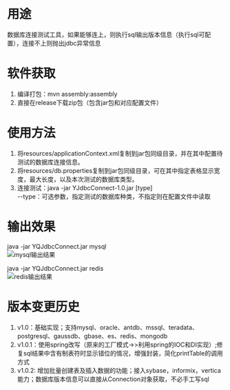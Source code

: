 # 用途
数据库连接测试工具，如果能够连上，则执行sql输出版本信息（执行sql可配置），连接不上则抛出jdbc异常信息
# 软件获取
1. 编译打包：mvn assembly:assembly
2. 直接在release下载zip包（包含jar包和对应配置文件）
# 使用方法
1. 将resources/applicationContext.xml复制到jar包同级目录，并在其中配置待测试的数据库连接信息。
2. 将resources/db.properties复制到jar包同级目录，可在其中指定表格显示宽度，最大长度，以及本次测试的数据库类型。
3. 连接测试：java -jar YJdbcConnect-1.0.jar [type]  
--type：可选参数，指定测试的数据库种类，不指定则在配置文件中读取  
# 输出效果
java -jar YQJdbcConnect.jar mysql  
![mysql输出结果](https://github.com/Yanqin25/imgServer/blob/master/jdbcConnect/mysql.png?raw=true)

java -jar YQJdbcConnect.jar redis  
![redis输出结果](https://github.com/Yanqin25/imgServer/blob/master/jdbcConnect/redis.png?raw=true)
# 版本变更历史
1. v1.0：基础实现；支持mysql、oracle、antdb、mssql、teradata、postgresql、gaussdb、gbase、es、redis、mongodb    
2. v1.0.1：使用spring改写（原来的工厂模式->>利用spring的IOC和DI实现）;修复sql结果中含有制表符时显示错位的情况，增强封装，简化printTable的调用方式
3. v1.0.2: 增加批量创建表及插入数据的功能；接入sybase，informix，vertica能力；数据库版本信息可以直接从Connection对象获取，不必手工写sql        
